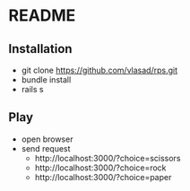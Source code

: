 # README

## Installation
* git clone https://github.com/vlasad/rps.git
* bundle install
* rails s

## Play
* open browser
* send request
    * http://localhost:3000/?choice=scissors
    * http://localhost:3000/?choice=rock
    * http://localhost:3000/?choice=paper